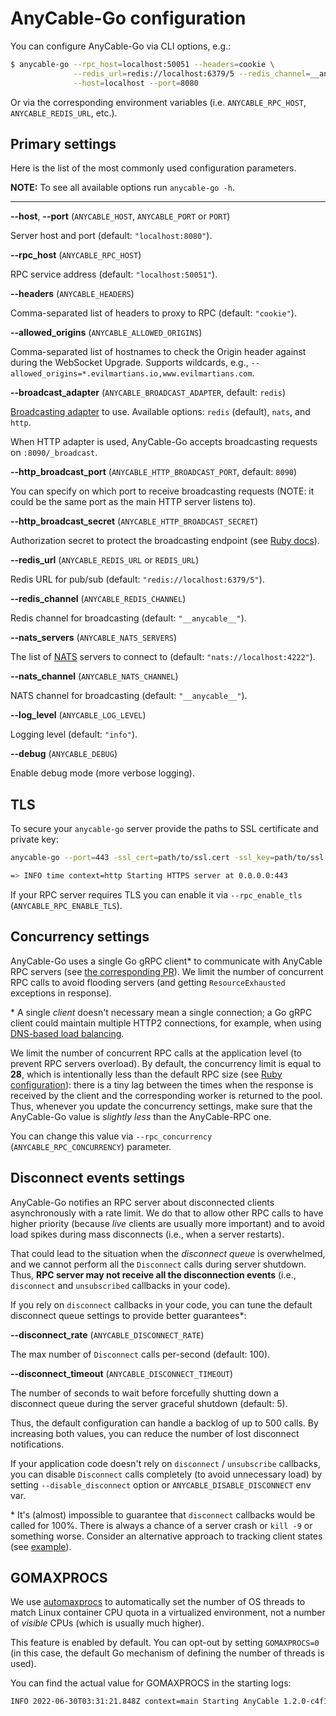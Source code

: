 # AnyCable-Go configuration

You can configure AnyCable-Go via CLI options, e.g.:

```sh
$ anycable-go --rpc_host=localhost:50051 --headers=cookie \
              --redis_url=redis://localhost:6379/5 --redis_channel=__anycable__ \
              --host=localhost --port=8080
```

Or via the corresponding environment variables (i.e. `ANYCABLE_RPC_HOST`, `ANYCABLE_REDIS_URL`, etc.).

## Primary settings

Here is the list of the most commonly used configuration parameters.

**NOTE:** To see all available options run `anycable-go -h`.

---

**--host**, **--port** (`ANYCABLE_HOST`, `ANYCABLE_PORT` or `PORT`)

Server host and port (default: `"localhost:8080"`).

**--rpc_host** (`ANYCABLE_RPC_HOST`)

RPC service address (default: `"localhost:50051"`).

**--headers** (`ANYCABLE_HEADERS`)

Comma-separated list of headers to proxy to RPC (default: `"cookie"`).

**--allowed_origins** (`ANYCABLE_ALLOWED_ORIGINS`)

Comma-separated list of hostnames to check the Origin header against during the WebSocket Upgrade.
Supports wildcards, e.g., `--allowed_origins=*.evilmartians.io,www.evilmartians.com`.

**--broadcast_adapter** (`ANYCABLE_BROADCAST_ADAPTER`, default: `redis`)

[Broadcasting adapter](../ruby/broadcast_adapters.md) to use. Available options: `redis` (default), `nats`, and `http`.

When HTTP adapter is used, AnyCable-Go accepts broadcasting requests on `:8090/_broadcast`.

**--http_broadcast_port** (`ANYCABLE_HTTP_BROADCAST_PORT`, default: `8090`)

You can specify on which port to receive broadcasting requests (NOTE: it could be the same port as the main HTTP server listens to).

**--http_broadcast_secret** (`ANYCABLE_HTTP_BROADCAST_SECRET`)

Authorization secret to protect the broadcasting endpoint (see [Ruby docs](../ruby/broadcast_adapters.md#securing-http-endpoint)).

**--redis_url** (`ANYCABLE_REDIS_URL` or `REDIS_URL`)

Redis URL for pub/sub (default: `"redis://localhost:6379/5"`).

**--redis_channel** (`ANYCABLE_REDIS_CHANNEL`)

Redis channel for broadcasting (default: `"__anycable__"`).

**--nats_servers** (`ANYCABLE_NATS_SERVERS`)

The list of [NATS][] servers to connect to (default: `"nats://localhost:4222"`).

**--nats_channel** (`ANYCABLE_NATS_CHANNEL`)

NATS channel for broadcasting (default: `"__anycable__"`).

**--log_level** (`ANYCABLE_LOG_LEVEL`)

Logging level (default: `"info"`).

**--debug** (`ANYCABLE_DEBUG`)

Enable debug mode (more verbose logging).

## TLS

To secure your `anycable-go` server provide the paths to SSL certificate and private key:

```sh
anycable-go --port=443 -ssl_cert=path/to/ssl.cert -ssl_key=path/to/ssl.key

=> INFO time context=http Starting HTTPS server at 0.0.0.0:443
```

If your RPC server requires TLS you can enable it via `--rpc_enable_tls` (`ANYCABLE_RPC_ENABLE_TLS`).

## Concurrency settings

AnyCable-Go uses a single Go gRPC client\* to communicate with AnyCable RPC servers (see [the corresponding PR](https://github.com/anycable/anycable-go/pull/88)). We limit the number of concurrent RPC calls to avoid flooding servers (and getting `ResourceExhausted` exceptions in response).

\* A single _client_ doesn't necessary mean a single connection; a Go gRPC client could maintain multiple HTTP2 connections, for example, when using [DNS-based load balancing](../deployment/load_balancing).

We limit the number of concurrent RPC calls at the application level (to prevent RPC servers overload). By default, the concurrency limit is equal to **28**, which is intentionally less than the default RPC size (see [Ruby configuration](../ruby/configuration.md#concurrency-settings)): there is a tiny lag between the times when the response is received by the client and the corresponding worker is returned to the pool. Thus, whenever you update the concurrency settings, make sure that the AnyCable-Go value is _slightly less_ than the AnyCable-RPC one.

You can change this value via `--rpc_concurrency` (`ANYCABLE_RPC_CONCURRENCY`) parameter.

## Disconnect events settings

AnyCable-Go notifies an RPC server about disconnected clients asynchronously with a rate limit. We do that to allow other RPC calls to have higher priority (because _live_ clients are usually more important) and to avoid load spikes during mass disconnects (i.e., when a server restarts).

That could lead to the situation when the _disconnect queue_ is overwhelmed, and we cannot perform all the `Disconnect` calls during server shutdown. Thus, **RPC server may not receive all the disconnection events** (i.e., `disconnect` and `unsubscribed` callbacks in your code).

If you rely on `disconnect` callbacks in your code, you can tune the default disconnect queue settings to provide better guarantees\*:

**--disconnect_rate** (`ANYCABLE_DISCONNECT_RATE`)

The max number of `Disconnect` calls per-second (default: 100).

**--disconnect_timeout** (`ANYCABLE_DISCONNECT_TIMEOUT`)

The number of seconds to wait before forcefully shutting down a disconnect queue during the server graceful shutdown (default: 5).

Thus, the default configuration can handle a backlog of up to 500 calls. By increasing both values, you can reduce the number of lost disconnect notifications.

If your application code doesn't rely on `disconnect` / `unsubscribe` callbacks, you can disable `Disconnect` calls completely (to avoid unnecessary load) by setting `--disable_disconnect` option or `ANYCABLE_DISABLE_DISCONNECT` env var.

\* It's (almost) impossible to guarantee that `disconnect` callbacks would be called for 100%. There is always a chance of a server crash or `kill -9` or something worse. Consider an alternative approach to tracking client states (see [example](https://github.com/anycable/anycable/issues/99#issuecomment-611998267)).

## GOMAXPROCS

We use [automaxprocs][] to automatically set the number of OS threads to match Linux container CPU quota in a virtualized environment, not a number of _visible_ CPUs (which is usually much higher).

This feature is enabled by default. You can opt-out by setting `GOMAXPROCS=0` (in this case, the default Go mechanism of defining the number of threads is used).

You can find the actual value for GOMAXPROCS in the starting logs:

```sh
INFO 2022-06-30T03:31:21.848Z context=main Starting AnyCable 1.2.0-c4f1c6e (with mruby 1.2.0 (2015-11-17)) (pid: 39705, open file limit: 524288, gomaxprocs: 8)
```

[automaxprocs]: https://github.com/uber-go/automaxprocs
[NATS]: https://nats.io
